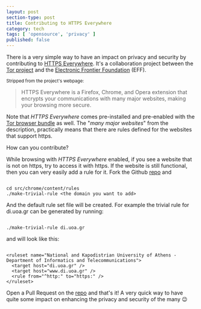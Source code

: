 ```yaml
---
layout: post
section-type: post
title: Contributing to HTTPS Everywhere
category: tech
tags: [ 'opensource', 'privacy' ]
published: false
---
```

There is a very simple way to have an impact on privacy and security by contributing to [HTTPS Everywhere](https://www.eff.org/https-everywhere).
It's a collaboration project between the [Tor project](https://www.torproject.org) and the [Electronic Frontier Foundation](https://www.eff.org) (EFF).

<small>Stripped from the project's webpage:</small>

> HTTPS Everywhere is a Firefox, Chrome, and Opera extension that encrypts your communications with many major websites, making your browsing more secure.

Note that *HTTPS Everywhere* comes pre-installed and pre-enabled with the
[Tor browser bundle](https://www.torproject.org/download/download-easy.html.en) as well. The "*many major websites*" from the description, practically means that there are rules defined for the websites that support https.

How can you contribute?

While browsing with *HTTPS Everywhere* enabled, if you see a website that is not on https, try to access it with https. If the website is still functional, then you can very easily add a rule for it.
Fork the Github [repo](https://github.com/EFForg/https-everywhere) and

<pre><code data-trim class="bash">
cd src/chrome/content/rules
./make-trivial-rule &lt;the domain you want to add&gt;
</code></pre>

And the default rule set file will be created.
For example the trivial rule for di.uoa.gr can be generated by running:

<pre><code data-trim class="bash">
./make-trivial-rule di.uoa.gr
</code></pre>

and will look like this:

<pre><code data-trim class="xml">
&lt;ruleset name="National and Kapodistrian University of Athens - Department of Informatics and Telecommunications"&gt;
  &lt;target host="di.uoa.gr" /&gt;
  &lt;target host="www.di.uoa.gr" /&gt;
  &lt;rule from="^http:" to="https:" /&gt;
&lt;/ruleset&gt;
</code></pre>

Open a Pull Request on the [repo](https://github.com/EFForg/https-everywhere) and that's it!
A very quick way to have quite some impact on enhancing the privacy and security of the many :wink:
